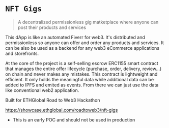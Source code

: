 # `NFT Gigs`

> A decentralized permissionless gig matketplace where anyone can post their products and services

This dApp is like an automated Fiverr for web3. It's distributed and permissionless so anyone can offer and order any products and services. It can be also be used as a backend for any web3 eCommerce applications and storefronts. 


At the core of the project is a self-selling escrow ERC1155 smart contract that manages the entire offer lifecycle (purchase, order, delivery, review...) on chain and never makes any mistakes.
This contract is lightweight and efficient. It only holds the meaningful data while additional data can be added to IPFS and emited as events. 
From there we can just use the data like conventional web2 application. 



Built for ETHGlobal Road to Web3 Hackathon

https://showcase.ethglobal.com/roadtoweb3/nft-gigs

* This is an early POC and should not be used in production
